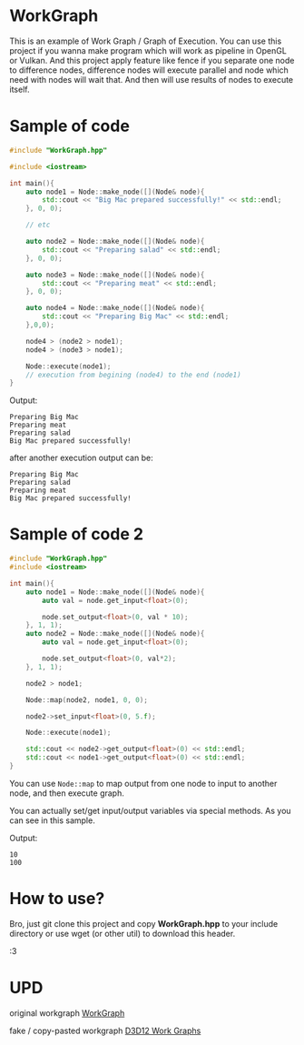 # WorkGraph

This is an example of Work Graph / Graph of Execution. You can use this project if you wanna make program which will work as pipeline in OpenGL or Vulkan. And this project apply feature like fence if you separate one node to difference nodes, difference nodes will execute parallel and node which need with nodes will wait that. And then will use results of nodes to execute itself. 

# Sample of code

```cpp
#include "WorkGraph.hpp"

#include <iostream>

int main(){
    auto node1 = Node::make_node([](Node& node){
        std::cout << "Big Mac prepared successfully!" << std::endl;
    }, 0, 0);

    // etc

    auto node2 = Node::make_node([](Node& node){
        std::cout << "Preparing salad" << std::endl;
    }, 0, 0);

    auto node3 = Node::make_node([](Node& node){
        std::cout << "Preparing meat" << std::endl;
    }, 0, 0);

    auto node4 = Node::make_node([](Node& node){
        std::cout << "Preparing Big Mac" << std::endl;
    },0,0);

    node4 > (node2 > node1);
    node4 > (node3 > node1);

    Node::execute(node1);
    // execution from begining (node4) to the end (node1)
}
```

Output:

```
Preparing Big Mac
Preparing meat
Preparing salad
Big Mac prepared successfully!
```

after another execution output can be:
```
Preparing Big Mac
Preparing salad
Preparing meat
Big Mac prepared successfully!
```

# Sample of code 2

```cpp
#include "WorkGraph.hpp"
#include <iostream>

int main(){
    auto node1 = Node::make_node([](Node& node){
        auto val = node.get_input<float>(0);

        node.set_output<float>(0, val * 10);
    }, 1, 1);
    auto node2 = Node::make_node([](Node& node){
        auto val = node.get_input<float>(0);

        node.set_output<float>(0, val*2);
    }, 1, 1);

    node2 > node1;

    Node::map(node2, node1, 0, 0);

    node2->set_input<float>(0, 5.f);

    Node::execute(node1);

    std::cout << node2->get_output<float>(0) << std::endl;
    std::cout << node1->get_output<float>(0) << std::endl;
}
```

You can use ```Node::map``` to map output from one node to input to another node, and then execute graph.

You can actually set/get input/output variables via special methods. As you can see in this sample.

Output:
```
10
100
```

# How to use?

Bro, just git clone this project and copy **WorkGraph.hpp** to your include directory or use wget (or other util) to download this header.

:3

# UPD

original workgraph [WorkGraph](https://github.com/CyberFlex1984/WorkGraph)

fake / copy-pasted workgraph [D3D12 Work Graphs](https://devblogs.microsoft.com/directx/d3d12-work-graphs/)
